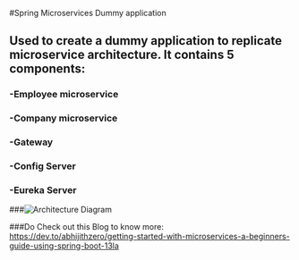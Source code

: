 #Spring Microservices Dummy application

## Used to create a dummy application to replicate microservice architecture. It contains 5 components:
### -Employee microservice
### -Company microservice
### -Gateway
### -Config Server
### -Eureka Server


###![Architecture Diagram]([image_url_or_path](https://github.com/abhijith-zero/MicroServiceDummy/blob/master/diagram-export-3-8-2025-8_50_10-PM.png) "Architecture Diagram")

###Do Check out this Blog to know more:
https://dev.to/abhijithzero/getting-started-with-microservices-a-beginners-guide-using-spring-boot-13la
